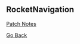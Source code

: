 ## RocketNavigation

[Patch Notes](./patchnotes.md)

<a href="javascript:history.back()">Go Back</a>
